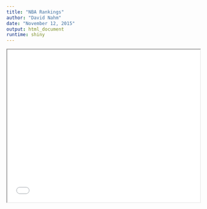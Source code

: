 ```yaml
---
title: "NBA Rankings"
author: "David Nahm"
date: "November 12, 2015"
output: html_document
runtime: shiny
---
```











<!--html_preserve--><iframe src="app1d01deae9c1de4f05b46a6158b18fe68/?w=&amp;__subapp__=1" width="100%" height="400" class="shiny-frame"></iframe><!--/html_preserve-->
